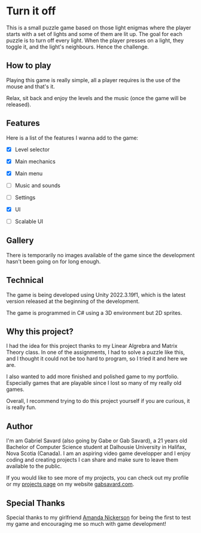 # Turn it off
This is a small puzzle game based on those light enigmas where the player starts
with a set of lights and some of them are lit up. The goal for each puzzle is to
turn off every light. When the player presses on a light, they toggle it, and the
light's neighbours. Hence the challenge.


## How to play
Playing this game is really simple, all a player requires is the use of the mouse
and that's it.

Relax, sit back and enjoy the levels and the music (once the game will be released).

## Features
Here is a list of the features I wanna add to the game:
- [x] Level selector
- [x] Main mechanics
- [x] Main menu
- [ ] Music and sounds
- [ ] Settings
- [x] UI
- [ ] Scalable UI


## Gallery
There is temporarily no images available of the game since the development hasn't been
going on for long enough.

## Technical
The game is being developed using Unity 2022.3.19f1, which is the latest version released
at the beginning of the development.

The game is programmed in C# using a 3D environment but 2D sprites.

## Why this project?
I had the idea for this project thanks to my Linear Algrebra and Matrix Theory class. In
one of the assignments, I had to solve a puzzle like this, and I thought it could not be
too hard to program, so I tried it and here we are.

I also wanted to add more finished and polished game to my portfolio. Especially games
that are playable since I lost so many of my really old games.

Overall, I recommend trying to do this project yourself if you are curious, it is really fun.

## Author
I'm am Gabriel Savard (also going by Gabe or Gab Savard), a 21 years old Bachelor of Computer
Science student at Dalhousie University in Halifax, Nova Scotia (Canada). I am an aspiring
video game developper and I enjoy coding and creating projects I can share and make sure
to leave them available to the public.

If you would like to see more of my projects, you can check out my profile or my
<a href="https://www.gabsavard.com/projects" target="_blank">projects page</a> on my website
<a href="https://www.gabsavard.com" target="_blank">gabsavard.com</a>.

## Special Thanks
Special thanks to my girlfriend <a href="https://www.instagram.com/mandimargdraws_/" target="_blank">
Amanda Nickerson</a> for being the first to test my game and encouraging me so much with
game development!
